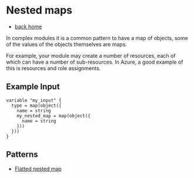 # Nested maps

- [back home](../)

In complex modules it is a common pattern to have a map of objects, some of the values of the objects themselves are maps.

For example, your module may create a number of resources, each of which can have a number of sub-resources.
In Azure, a good example of this is resources and role assignments.

## Example Input

```hcl
variable "my_input" {
  type = map(object({
    name = string
    my_nested_map = map(object({
      name = string
    }))
  }))
}
```

## Patterns

- [Flatted nested map](./flatted_nested_map/)
